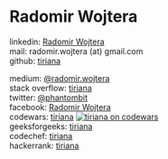 # Radomir Wojtera

linkedin: [Radomir Wojtera](https://www.linkedin.com/in/radomirwojtera)  
mail: radomir.wojtera (at) gmail.com  
github: [tiriana](https://github.com/tiriana)  


medium: [@radomir.wojtera](https://medium.com/@radomir.wojtera)  
stack overflow: [tiriana](https://stackoverflow.com/users/942223/tiriana)  
twitter: [@phantombit](https://twitter.com/phantombit)  
facebook: [Radomir Wojtera](https://www.facebook.com/radomir.wojtera)  
codewars: [tiriana](https://www.codewars.com/users/tiriana)
[![tiriana on codewars](https://www.codewars.com/users/tiriana/badges/micro)](https://www.codewars.com/users/tiriana)  
geeksforgeeks: [tiriana](https://auth.geeksforgeeks.org/user/tiriana/practice)  
codechef: [tiriana](https://www.codechef.com/users/tiriana)  
hackerrank: [tiriana](https://www.hackerrank.com/tiriana)  
